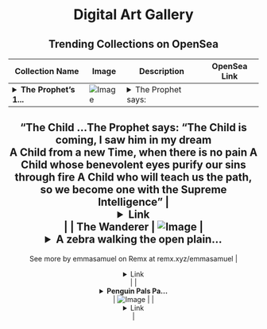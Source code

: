 <div align="center">

# Digital Art Gallery

## Trending Collections on OpenSea

| Collection Name                       | Image                                                                                     | Description                       | OpenSea Link                                                                                          |
|---------------------------------------|-------------------------------------------------------------------------------------------|-----------------------------------|--------------------------------------------------------------------------------------------------------|
| **<details><summary>The Prophet’s 1...</summary>The Prophet’s 1st Vision</details>** | ![Image](https://i.seadn.io/s/raw/files/eb09ded849b02277b701fc7e042fea9c.jpg?w=500&auto=format?w=200&auto=format) | <details><summary>The Prophet says: 
“The Child ...</summary>The Prophet says: 
“The Child is coming, I saw him in my dream  
A Child from a new Time, when there is no pain 
A Child whose benevolent eyes purify our sins through fire
A Child who will teach us the path, so we become one with the Supreme Intelligence” </details> | <details><summary>Link</summary>[The Prophet’s 1st Vision](https://opensea.io/collection/the-prophets-1st-vision)</details> |
| **The Wanderer** | ![Image](https://i.seadn.io/s/raw/files/f5c04371360cf604c7ee58d067251cce.jpg?w=500&auto=format?w=200&auto=format) | <details><summary>A zebra walking the open plain...</summary>A zebra walking the open plains of the Maasai Mara. A simple yet beautiful moment in the vastness of nature.
--
See more by emmasamuel on Remx at remx.xyz/emmasamuel</details> | <details><summary>Link</summary>[The Wanderer](https://opensea.io/collection/the-wanderer-8)</details> |
| **<details><summary>Penguin Pals Pa...</summary>Penguin Pals Parade</details>** | ![Image](https://i.seadn.io/s/raw/files/27b3f463b3834e875ccd46d300f2ad2d.png?w=500&auto=format?w=200&auto=format) |  | <details><summary>Link</summary>[Penguin Pals Parade](https://opensea.io/collection/penguin-pals-parade)</details> |

</div>
